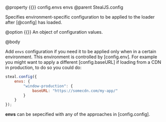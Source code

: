 @property {{}} config.envs envs
@parent StealJS.config

Specifies environment-specific configuration to be applied to the loader after [@config] has loaded.

@option {{}} An object of configuration values.

@body

Add `envs` configuration if you need it to be applied only when in a certain environment. This environment is controlled by [config.env]. For example you might want to apply a different [config.baseURL] if loading from a CDN in production, to do so you could do:

```js
steal.config({
	envs: {
		"window-production": {
			baseURL: "https://somecdn.com/my-app/"
		}
	}
});
```

**envs** can be sepecified with any of the approaches in [config.config].
